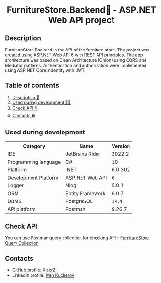 <h1 align="center">FurnitureStore.Backend🏪 - ASP.NET Web API project</h1>
<h2>Description</h2>
<p id="info">
  FurnitureStore.Backend is the API of the furniture store. The project was created using ASP.NET Web API 6 with REST API principles. The app architecture was based on Clean Architecture (Onion) using CQRS and Mediator patterns. Authentication and authorization were implemented using ASP.NET Core Indentity with JWT.
</p>

<h2 >Table of contents</h2>
<ol>
  <li><a href="#info">Description 📗</a></li>
  <li><a href="#technologies">Used during development 👨‍💻</a></li>
  <li><a href="#using">Check API ✌️</a></li>
  <li><a href="#contacts">Contacts ☎️</a></li>
</ol>

<p id="technologies">
  <h2 >Used during development</h2>
<table>
	<tbody>
    <tr>
			<th>Category</th>
			<th>Name</th>
      <th>Version</th>
		</tr>
    <tr>
			<td>IDE</td>
			<td>JetBrains Rider</td>
      <td>2022.2</td>
		</tr>
		<tr>
			<td>Programming language</td>
			<td>C#</td>
      <td>10</td>
		</tr>
		<tr>
			<td>Platform</td>
			<td>.NET</td>
      <td>6.0.302</td>
		</tr>
		<tr>
			<td>Development Platform</td>
			<td>ASP.NET Web API</td>
      <td>6</td>
		</tr>
		<tr>
			<td>Logger</td>
			<td>Nlog</td>
      <td>5.0.1</td>
		</tr>
		<tr>
			<td>ORM</td>
			<td>Entity Framework</td>
      <td>6.0.7</td>
		</tr>
    <tr>
			<td>DBMS</td>
			<td>PostgreSQL</td>
      <td>14.4</td>
		</tr>
    <tr>
			<td>API platform</td>
			<td>Postman</td>
      <td>9.26.7</td>
		</tr>
	</tbody>
</table>
</p>

<p id="using">
<h2>Check API</h2>
You can use Postman query collection for checking API - <a href="https://www.getpostman.com/collections/06b2d43b3b005acb6665">FurnitureStore Query Collection</a>
</p>



<p id="contacts">
<h2>Contacts</h2>
<ul>
<li>GitHub profile: <a href="https://github.com/KleerZ">KleerZ</a></li>
<li>LinkedIn profile: <a href="https://www.linkedin.com/in/ivankucherov/">Ivan Kucherov</a></li>
</ul>
</p>
